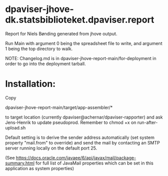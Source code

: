 # dpaviser-jhove-dk.statsbiblioteket.dpaviser.report
Report for Niels Bønding generated from jhove output.

Run Main with argument 0 being the spreadsheet file to write, and argument 1 being
the top directory to walk.

NOTE:  Changelog.md is in dpaviser-jhove-report-main/for-deployment in order to go into
the deployment tarball.

# Installation:

Copy

   dpaviser-jhove-report-main/target/app-assembler/*

to target location (currently dpaviser@achernar/dpaviser-rapporter) and ask
Jens-Henrik to update pseudoprod.  Remember to chmod +x on run-after-upload.sh

Default setting is to derive the sender address automatically (set system property
"mail.from" to override) and send the mail by contacting an SMTP server running locally
on the default port 25.

(See https://docs.oracle.com/javaee/6/api/javax/mail/package-summary.html for full list
of JavaMail properties which can be set in this application as system properties)
